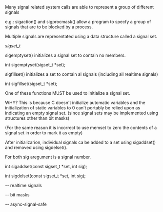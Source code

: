 Many signal related system calls are able to represent a group of different signals

e.g.: sigaction() and sigprocmask() allow a program to specfy a group of signals that are to be blocked by a process.

Multiple signals are representated using a data structure called a signal set. 

*sigset_t* 

sigemptyset() initializes a signal set to contain no members.

int sigemptyset(sigset_t *set);


sigfillset() initializes a set to contain al signals (including all realtime signals)

int sigfillset(sigset_t *set);


One of these functions MUST be used to initialize a signal set.


WHY? This is because C doesn't initialize automatic variables and the initialization of static variables to 0 can't portably be relied upon as indicating an empty signal set. (since signal sets may be implemented using structures other than bit masks)

(For the same reason it is incorrect to use memset to zero the contents of a signal set in order to mark it as empty)


After initializarion, individual signals ca be added to a set using sigaddset() and removed using sigdelset().

For both sig aregument is a signal number.

int sigaddset(const sigset_t *set, int sig);

int sigdelset(const sigset_t *set, int sig);


-- realtime signals

-- bit masks

-- async-signal-safe